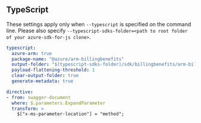 ## TypeScript

These settings apply only when `--typescript` is specified on the command line.
Please also specify `--typescript-sdks-folder=<path to root folder of your azure-sdk-for-js clone>`.

``` yaml $(typescript)
typescript:
  azure-arm: true
  package-name: "@azure/arm-billingbenefits"
  output-folder: "$(typescript-sdks-folder)/sdk/billingbenefits/arm-billingbenefits"
  payload-flattening-threshold: 1
  clear-output-folder: true
  generate-metadata: true

directive: 
- from: swagger-document
  where: $.parameters.ExpandParameter
  transform: >
    $["x-ms-parameter-location"] = "method";
```
